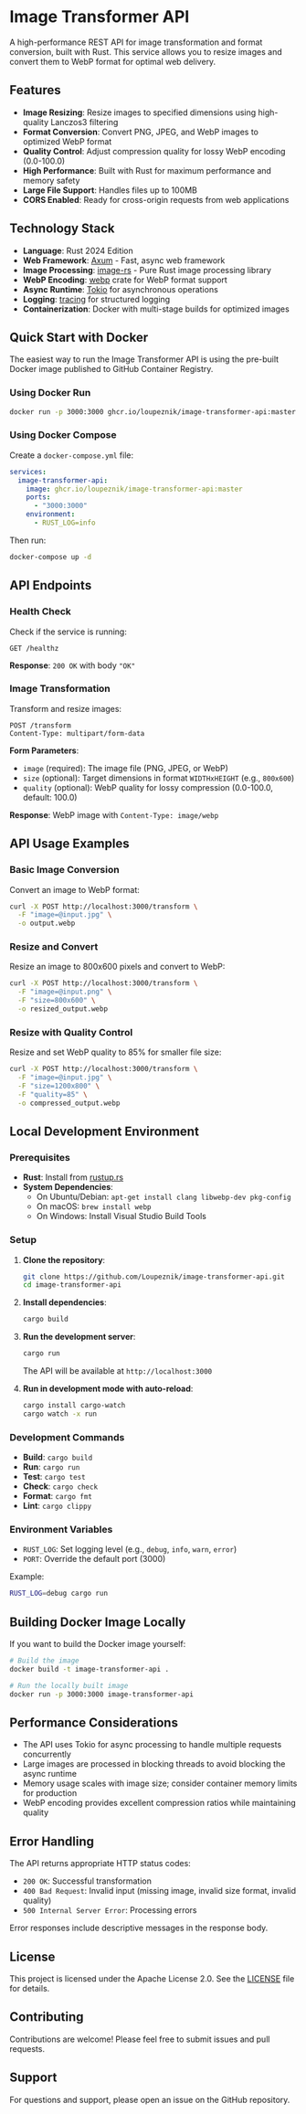 # Image Transformer API

A high-performance REST API for image transformation and format conversion, built with Rust. This service allows you to resize images and convert them to WebP format for optimal web delivery.

## Features

- **Image Resizing**: Resize images to specified dimensions using high-quality Lanczos3 filtering
- **Format Conversion**: Convert PNG, JPEG, and WebP images to optimized WebP format
- **Quality Control**: Adjust compression quality for lossy WebP encoding (0.0-100.0)
- **High Performance**: Built with Rust for maximum performance and memory safety
- **Large File Support**: Handles files up to 100MB
- **CORS Enabled**: Ready for cross-origin requests from web applications

## Technology Stack

- **Language**: Rust 2024 Edition
- **Web Framework**: [Axum](https://github.com/tokio-rs/axum) - Fast, async web framework
- **Image Processing**: [image-rs](https://github.com/image-rs/image) - Pure Rust image processing library
- **WebP Encoding**: [webp](https://crates.io/crates/webp) crate for WebP format support
- **Async Runtime**: [Tokio](https://tokio.rs) for asynchronous operations
- **Logging**: [tracing](https://github.com/tokio-rs/tracing) for structured logging
- **Containerization**: Docker with multi-stage builds for optimized images

## Quick Start with Docker

The easiest way to run the Image Transformer API is using the pre-built Docker image published to GitHub Container Registry.

### Using Docker Run

```bash
docker run -p 3000:3000 ghcr.io/loupeznik/image-transformer-api:master
```

### Using Docker Compose

Create a `docker-compose.yml` file:

```yaml
services:
  image-transformer-api:
    image: ghcr.io/loupeznik/image-transformer-api:master
    ports:
      - "3000:3000"
    environment:
      - RUST_LOG=info
```

Then run:

```bash
docker-compose up -d
```

## API Endpoints

### Health Check

Check if the service is running:

```http
GET /healthz
```

**Response**: `200 OK` with body `"OK"`

### Image Transformation

Transform and resize images:

```http
POST /transform
Content-Type: multipart/form-data
```

**Form Parameters**:
- `image` (required): The image file (PNG, JPEG, or WebP)
- `size` (optional): Target dimensions in format `WIDTHxHEIGHT` (e.g., `800x600`)
- `quality` (optional): WebP quality for lossy compression (0.0-100.0, default: 100.0)

**Response**: WebP image with `Content-Type: image/webp`

## API Usage Examples

### Basic Image Conversion

Convert an image to WebP format:

```bash
curl -X POST http://localhost:3000/transform \
  -F "image=@input.jpg" \
  -o output.webp
```

### Resize and Convert

Resize an image to 800x600 pixels and convert to WebP:

```bash
curl -X POST http://localhost:3000/transform \
  -F "image=@input.png" \
  -F "size=800x600" \
  -o resized_output.webp
```

### Resize with Quality Control

Resize and set WebP quality to 85% for smaller file size:

```bash
curl -X POST http://localhost:3000/transform \
  -F "image=@input.jpg" \
  -F "size=1200x800" \
  -F "quality=85" \
  -o compressed_output.webp
```

## Local Development Environment

### Prerequisites

- **Rust**: Install from [rustup.rs](https://rustup.rs/)
- **System Dependencies**: 
  - On Ubuntu/Debian: `apt-get install clang libwebp-dev pkg-config`
  - On macOS: `brew install webp`
  - On Windows: Install Visual Studio Build Tools

### Setup

1. **Clone the repository**:
   ```bash
   git clone https://github.com/Loupeznik/image-transformer-api.git
   cd image-transformer-api
   ```

2. **Install dependencies**:
   ```bash
   cargo build
   ```

3. **Run the development server**:
   ```bash
   cargo run
   ```

   The API will be available at `http://localhost:3000`

4. **Run in development mode with auto-reload**:
   ```bash
   cargo install cargo-watch
   cargo watch -x run
   ```

### Development Commands

- **Build**: `cargo build`
- **Run**: `cargo run`
- **Test**: `cargo test`
- **Check**: `cargo check`
- **Format**: `cargo fmt`
- **Lint**: `cargo clippy`

### Environment Variables

- `RUST_LOG`: Set logging level (e.g., `debug`, `info`, `warn`, `error`)
- `PORT`: Override the default port (3000)

Example:
```bash
RUST_LOG=debug cargo run
```

## Building Docker Image Locally

If you want to build the Docker image yourself:

```bash
# Build the image
docker build -t image-transformer-api .

# Run the locally built image
docker run -p 3000:3000 image-transformer-api
```

## Performance Considerations

- The API uses Tokio for async processing to handle multiple requests concurrently
- Large images are processed in blocking threads to avoid blocking the async runtime
- Memory usage scales with image size; consider container memory limits for production
- WebP encoding provides excellent compression ratios while maintaining quality

## Error Handling

The API returns appropriate HTTP status codes:

- `200 OK`: Successful transformation
- `400 Bad Request`: Invalid input (missing image, invalid size format, invalid quality)
- `500 Internal Server Error`: Processing errors

Error responses include descriptive messages in the response body.

## License

This project is licensed under the Apache License 2.0. See the [LICENSE](LICENSE) file for details.

## Contributing

Contributions are welcome! Please feel free to submit issues and pull requests.

## Support

For questions and support, please open an issue on the GitHub repository.